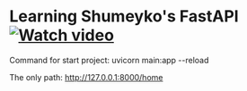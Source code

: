 # Learning Shumeyko's FastAPI [![Watch video](https://img.youtube.com/vi/gBfkX9H3szQ/maxresdefault.jpg)](https://youtu.be/gBfkX9H3szQ?si=qEESCqo84Aco3GDB)

Command for start project: uvicorn main:app --reload

The only path: http://127.0.0.1:8000/home
